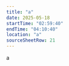 ```yaml
---
title: "a"
date: 2025-05-18
startTime: "02:59:40"
endTime: "04:10:40"
location: "a"
sourceSheetRow: 21
---
```


a
